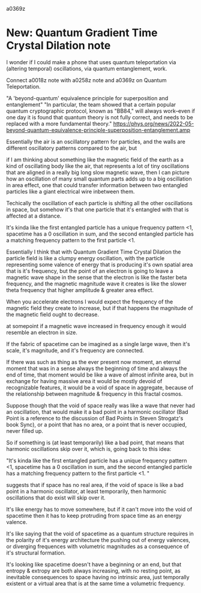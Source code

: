 a0369z

# New: Quantum Gradient Time Crystal Dilation note

I wonder if I could make a phone that uses quantum teleportation via (altering temporal) oscillations, via quantum entanglement, work.

Connect a0018z note with a0258z note and a0369z on Quantum Teleportation.

"A 'beyond-quantum' equivalence principle for superposition and entanglement"
"In particular, the team showed that a certain popular quantum cryptographic protocol, known as "BB84," will always work–even if one day it is found that quantum theory is not fully correct, and needs to be replaced with a more fundamental theory."
https://phys.org/news/2022-05-beyond-quantum-equivalence-principle-superposition-entanglement.amp

Essentially the air is an oscillatory pattern for particles, and the walls are different oscillatory patterns compared to the air, but

if I am thinking about something like the magnetic field of the earth as a kind of oscillating body like the air, that represents a lot of tiny oscillations that are aligned in a really big long slow magnetic wave, then I can picture how an oscillation of many small quantum parts adds up to a big oscillation in area effect, one that could transfer information between two entangled particles like a giant electrical wire inbetween them.

Techically the oscillation of each particle is shifting all the other oscillations in space, but somehow it's that one particle that it's entangled with that is affected at a distance.

It's kinda like the first entangled particle has a unique frequency pattern <1, spacetime has a 0 oscillation in sum, and the second entangled particle has a matching frequency pattern to the first particle <1. 

Essentially I think that with Quantum Gradient Time Crystal Dilation the particle field is like a clumpy energy oscillation, with the particle representing some valence of energy that is producing it's own spatial area that is it's frequency, but the point of an electron is going to leave a magnetic wave shape in the sense that the electron is like the faster beta frequency, and the magnetic magnitude wave it creates is like the slower theta frequency that higher amplitude & greater area effect.

When you accelerate electrons I would expect the frequency of the magnetic field they create to increase, but if that happens the magnitude of the magnetic field ought to decrease.

at somepoint if a magnetic wave increased in frequency enough it would resemble an electron in size.

If the fabric of spacetime can be imagined as a single large wave, then it's scale, it's magnitude, and it's frequency are connected. 

If there was such as thing as the ever present now moment, an eternal moment that was in a sense always the beginning of time and always the end of time, that moment would be like a wave of almost infinite area, but in exchange for having massive area it would be mostly devoid of recognizable features, it would be a void of space in aggregate, because of the relationship between magnitude & frequency in this fractal cosmos.

Suppose though that the void of space really was like a wave that never had an oscillation, that would make it a bad point in a harmonic oscillator (Bad Point is a reference to the discussion of Bad Points in Steven Strogatz's book Sync), or a point that has no area, or a point that is never occupied, never filled up.

So if something is (at least temporarily) like a bad point, that means that harmonic oscillations skip over it, which is, going back to this idea:

"It's kinda like the first entangled particle has a unique frequency pattern <1, spacetime has a 0 oscillation in sum, and the second entangled particle has a matching frequency pattern to the first particle <1. "

suggests that if space has no real area, if the void of space is like a bad point in a harmonic oscillator, at least temporarily, then harmonic oscillations that do exist will skip over it.

It's like energy has to move somewhere, but if it can't move into the void of spacetime then it has to keep protruding from space time as an energy valence.

It's like saying that the void of spacetime as a quantum structure requires in the polarity of it's energy architecture the pushing out of energy valences, or diverging frequences with volumetric magnitudes as a consequence of it's structural formation.

It's looking like spacetime doesn't have a beginning or an end, but that entropy & extropy are both always increasing, with no resting point, as inevitable consequences to space having no intrinsic area, just temporally existent or a virtual area that is at the same time a volumetric frequency.
